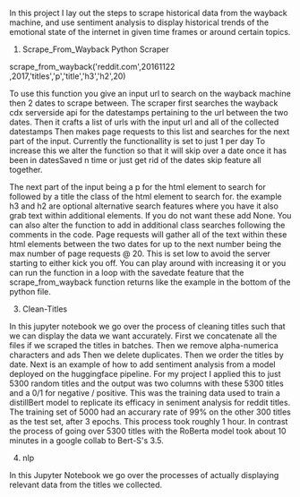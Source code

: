 In this project I lay out the steps to scrape historical data from the wayback machine, 
and use sentiment analysis to display historical trends of the emotional state of the 
internet in given time frames or around certain topics.

1. Scrape_From_Wayback Python Scraper 

scrape_from_wayback('reddit.com',20161122 ,2017,'titles','p','title','h3','h2',20)

To use this function you give an input url to search on the wayback machine then 2
dates to scrape between. The scraper first searches the wayback cdx serverside api for 
the datestamps pertaining to the url between the two dates. Then it crafts a list of urls 
with the input url and all of the collected datestamps Then makes page requests to this list
and searches for the next part of the input. Currently the functionallity is set to just 1 per day
To increase this we alter the function so that it will skip over a date once it has been 
in datesSaved n time or just get rid of the dates skip feature all together.

The next part of the input being a p for the html element to search for followed 
by a title the class of the html element to search for. the example h3 and h2
are optional alternative search features where you have it also grab text within 
additional elements. If you do not want these add None. You can also alter the 
function to add in additional class searches following the comments in the code.
Page requests will gather all of the text within these html elements between the 
two dates for up to the next number being the max number of page requests @ 20. 
This is set low to avoid the server starting to either kick you off. You can 
play around with increasing it or you can run the function in a loop with the 
savedate feature that the scrape_from_wayback function returns like the example 
in the bottom of the python file. 


3. Clean-Titles

In this jupyter notebook we go over the process of cleaning titles such that we can display the data we want accurately. 
First we concatenate all the files if we scraped the titles in batches. Then we remove alpha-numerica characters and ads
Then we delete duplicates. Then we order the titles by date. 
Next is an example of how to add sentiment analysis from a model deployed on the huggingface pipeline. For my project
I applied this to just 5300 random titles and the output was two columns with these 5300 titles and a 0/1 for negative
/ positive. This was the training data used to train a distillBert model to replicate its efficacy in seniment analysis
for reddit titles. The training set of 5000 had an accurary rate of 99% on the other 300 titles as the test set, after 3 epochs.
This process took roughly 1 hour. In contrast the process of going over 5300 titles with the RoBerta model took about 10 minutes
in a google collab to Bert-S's 3.5. 

4. nlp 

In this Jupyter Notebook we go over the processes of actually displaying relevant data from the titles we collected.

